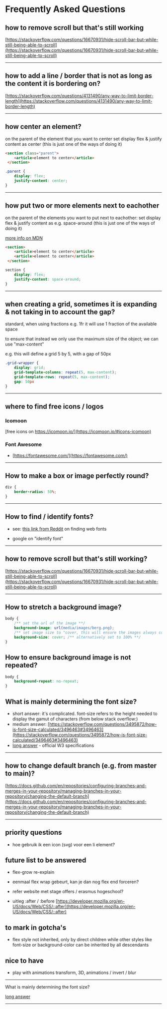 # Frequently Asked Questions

## how to remove scroll but that's still working

[https://stackoverflow.com/questions/16670931/hide-scroll-bar-but-while-still-being-able-to-scroll](https://stackoverflow.com/questions/16670931/hide-scroll-bar-but-while-still-being-able-to-scroll)

---

## how to add a line / border that is not as long as the content it is bordering on?

[https://stackoverflow.com/questions/4131490/any-way-to-limit-border-length](https://stackoverflow.com/questions/4131490/any-way-to-limit-border-length)

---

## how center an element?

on the parent of the element that you want to center set display flex & justify content as center (this is just one of the ways of doing it)

```HTML
<section class="parent">
    <article>element to center</article>
 </section>
```

```CSS
.parent {
    display: flex;
    justify-content: center;
}
```

---

## how put two or more elements next to eachother

on the parent of the elements you want to put next to eachother: set display flex & justify content as e.g. space-around (this is just one of the ways of doing it)

[more info on MDN](https://developer.mozilla.org/en-US/docs/Web/CSS/justify-content)

```HTML
<section>
    <article>element to center</article>
    <article>element to center</article>
 </section>
```

```CSS
section {
    display: flex;
    justify-content: space-around;
}
```

---

## when creating a grid, sometimes it is expanding & not taking in to account the gap?

standard, when using fractions e.g. 1fr it will use 1 fraction of the available space

to ensure that instead we only use the maximum size of the object; we can use "max-content"

e.g. this will define a grid 5 by 5, with a gap of 50px

```CSS
.grid-wrapper {
    display: grid;
    grid-template-columns: repeat(5, max-content);
    grid-template-rows: repeat(5, max-content);
    gap: 50px
}
```

---

## where to find free icons / logos

### Icomoon

[free icons on https://icomoon.io/](https://icomoon.io/#icons-icomoon)

### Font Awesome

- [https://fontawesome.com/](https://fontawesome.com/)


---

## How to make a box or image perfectly round?

```CSS
div {
    border-radius: 50%;
}
```

---

## How to find / identify fonts?

- see: [this link from Reddit](https://www.reddit.com/r/identifythisfont/comments/vicnxt/web_font_finding_tips/) on finding web fonts

- google on "identify font"

---

## how to remove scroll but that's still working?

[https://stackoverflow.com/questions/16670931/hide-scroll-bar-but-while-still-being-able-to-scroll](https://stackoverflow.com/questions/16670931/hide-scroll-bar-but-while-still-being-able-to-scroll)

---

## How to stretch a background image?

```CSS
body {
    /** set the url of the image **/
    background-image: url(media/images/berg.png);
    /** set image size to "cover, this will ensure the images always covers either the maximum amount of height of width (whatever it is reaching first) **/
    background-size: cover; /** alternatively set to 100% **/
}
```

## How to ensure background image is not repeated?

```CSS
body {
    background-repeat: no-repeat;
}
```

## What is mainly determining the font size?

- short answer: it's complicated. font-size refers to the height needed to display the gamut of characters (from below stack overflow:)
- medium answer: [https://stackoverflow.com/questions/3495872/how-is-font-size-calculated/3496463#3496463](https://stackoverflow.com/questions/3495872/how-is-font-size-calculated/3496463#3496463)
- [long answer](https://www.w3.org/TR/CSS2/fonts.html) - official W3 specifications

---

## how to change default branch (e.g. from master to main)?

[https://docs.github.com/en/repositories/configuring-branches-and-merges-in-your-repository/managing-branches-in-your-repository/changing-the-default-branch](https://docs.github.com/en/repositories/configuring-branches-and-merges-in-your-repository/managing-branches-in-your-repository/changing-the-default-branch)

---

## priority questions

- hoe gebruik ik een icon (svg) voor een li element?

## future list to be answered

- flex-grow re-explain

- eenmaal flex wrap gebeurt, kan je dan nog flex end forceren?

- refer website met stage offers / erasmus hogeschool?

- uitleg :after / :before
[https://developer.mozilla.org/en-US/docs/Web/CSS/::after](https://developer.mozilla.org/en-US/docs/Web/CSS/::after)

## to mark in gotcha's

- flex style not inherited, only by direct children while other styles like font-size or background-color can be inherited by all descendants

## nice to have

- play with animations transform, 3D, animations / invert / blur

---



What is mainly determining the font size?

[long answer](https://www.w3.org/TR/CSS2/fonts.html)

---

